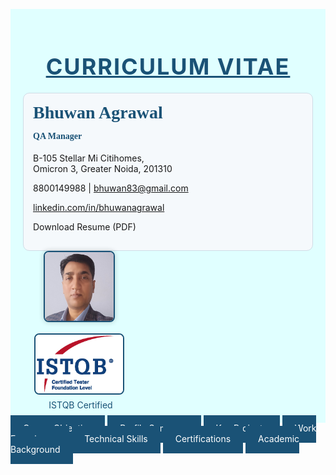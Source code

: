 <html>
<head>
<meta name="viewport" content="width=device-width, initial-scale=1">
<script src='https://kit.fontawesome.com/1053334a8a.js' crossorigin='anonymous'></script>
<style>
.containerTab { display: none; padding: 20px; background: LightSteelBlue; color: black; }
.activeTab { display: block !important; }
@media screen and (max-width: 768px) {
  .header {
    flex-direction: column;
    align-items: flex-start;
    text-align: left;
  }
  .header > div {
    width: 100%;
  }
  .navbar {
    flex-direction: column;
  }
  .navbar a {
    text-align: left;
    padding-left: 20px;
  }
}
.navbar a {
  padding: 12px 20px;
  color: white;
  background-color: #1a5276;
  text-decoration: none;
  transition: background-color 0.3s, border-bottom 0.3s;
  border-bottom: 3px solid transparent;
}
.navbar a:hover {
  background-color: #154360;
  border-bottom: 3px solid #f1c40f;
}
.containerTab {
  display: none;
  padding: 20px;
  background: LightSteelBlue;
  color: black;
  opacity: 0;
  transition: opacity 0.5s ease-in-out;
}
.containerTab.activeTab {
  display: block !important;
  opacity: 1;
}

.navbar a.activeLink {
  background-color: #154360;
  border-bottom: 3px solid #f1c40f;
}
</style>
</head>
<body>

<div style="background-color: LightCyan; padding: 20px;">
  <h1 style="font-size: 36px; color: #1a5276; letter-spacing: 2px; text-transform: uppercase; text-align: center; margin-bottom: 20px;"><u>Curriculum Vitae</u></h1>
  <div class="header" style="display: flex; justify-content: space-between; align-items: flex-start; flex-wrap: wrap;">
    <div style="flex: 1 1 60%; min-width: 300px; background-color: #f5f9fc; padding: 15px; border-radius: 10px; border: 1px solid #cfdce6;">
      <h2 style="margin-top: 0; font-size: 28px; font-family: 'Georgia', serif; color: #1a5276; text-align: left;">Bhuwan Agrawal</h2>
      <h4 style="margin-top: -10px; font-family: 'Georgia', serif; color: #1a5276; text-align: left;">QA Manager</h4>
      <p style="text-align: left;"><i class='fas fa-map-marker-alt'></i> B-105 Stellar Mi Citihomes,<br>Omicron 3, Greater Noida, 201310</p>
      <p style="text-align: left;"><i class='fas fa-mobile-alt'></i> 8800149988 | <i class='fa fa-envelope'></i> <a href="mailto:bhuwan83@gmail.com">bhuwan83@gmail.com</a></p>
      <p style="text-align: left;"><i class='fab fa-linkedin'></i> <a href="https://www.linkedin.com/in/bhuwanagrawal" target="_blank" rel="noopener noreferrer">linkedin.com/in/bhuwanagrawal</a></p>
<p style="text-align: left;"><a href="Resume_Bhuwan_Agrawal.pdf" download style="color: inherit; text-decoration: none;"><i class='fas fa-file-download'></i> Download Resume (PDF)</a></p>
    </div>
    <div style="flex: 0 1 35%; min-width: 180px; display: flex; flex-direction: column; align-items: center;">
      <div style="margin-bottom: 15px;">
        <img src="profile.jpg" alt="Profile Photo" style="width: 110px; height: 110px; border-radius: 8px; object-fit: cover; object-position: top center; box-shadow: 0 0 8px rgba(0,0,0,0.2); border: 2px solid #1a5276;">
      </div>
      <div style="text-align: center;">
  <a href="https://www.istqb.in/about-us/certified-tester/foundation-level/36257-bhuwan-agrawal" target="_blank" rel="noopener noreferrer">
    <img src="CTFL.png" alt="Certification" style="width: 140px; height: auto; border: 2px solid #1a5276; border-radius: 8px;">
  </a>
  <a href="https://www.istqb.in/about-us/certified-tester/foundation-level/36257-bhuwan-agrawal" target="_blank" rel="noopener noreferrer" style="text-decoration: none; color: #1a5276;" title="View Certification">
  <div style="margin-top: 5px; font-size: 14px; display: flex; align-items: center; gap: 5px; justify-content: center;">
    <i class="fas fa-certificate"></i>
    ISTQB Certified
  </div>
</a>
</div>
    </div>
  </div>
</div>
<div class="navbar">
  <a href="#career-objective" onclick="openTab('career-objective'); window.location.hash='career-objective'">Career Objective</a>
  <a href="#profile-summary" onclick="openTab('profile-summary'); window.location.hash='profile-summary'">Profile Summary</a>
  <a href="#key-projects" onclick="openTab('key-projects'); window.location.hash='key-projects'">Key Projects</a>
  <a href="#work-experience" onclick="openTab('work-experience'); window.location.hash='work-experience'">Work Experience</a>
  <a href="#technical-skills" onclick="openTab('technical-skills'); window.location.hash='technical-skills'">Technical Skills</a>
  <a href="#certifications" onclick="openTab('certifications'); window.location.hash='certifications'">Certifications</a>
  <a href="#academic-background" onclick="openTab('academic-background'); window.location.hash='academic-background'">Academic Background</a>
</div>

<div id="career-objective" class="containerTab">
  <h2>Career Objective</h2>
  <p>To achieve a challenging position in Software Testing and Quality Assurance, leveraging my skills to contribute to the organization's success and personal growth.</p>
</div>

<div id="profile-summary" class="containerTab">
  <h2>Profile Summary</h2>
  <p>Quality Assurance Professional with over 13 years of experience in software testing, automation, and quality management. Proficient in manual and automated testing using tools such as Selenium, Cypress, Ranorex, and TestComplete. Skilled in test case design, defect tracking, team management, and client communication. Proven ability to lead QA teams, deliver high-quality products, and ensure testing best practices.</p>
</div>

<div id="work-experience" class="containerTab">
  <h2>Work Experience</h2>
  <ul>
    <li><i class="fas fa-briefcase"></i> <strong>QA Manager – Bitxia Tech Pvt. Ltd.</strong>, Gurugram (Sep 2022 – Present)</li>
    <li><i class="fas fa-briefcase"></i> <strong>Sr. Test Engineer – DLT LABS</strong>, Noida (Jun 2021 – Sep 2022)</li>
    <li><i class="fas fa-briefcase"></i> <strong>Associate Team Lead – Xorlabs.com</strong>, Greater Noida (Mar 2014 – Jun 2021)</li>
    <li><i class="fas fa-briefcase"></i> <strong>Software Test Engineer – Safenet Infotech Pvt. Ltd.</strong> via Magna InfoTech, Noida (Mar 2012 – Mar 2014)</li>
  </ul>
</div>

<div id="certifications" class="containerTab">
  <h2><i class="fas fa-award"></i> Certifications</h2>
  <ul>
    <li><i class="fas fa-certificate"></i> ISTQB Certified Tester – Foundation Level</li>
  </ul>
</div>

<div id="technical-skills" class="containerTab">
  <h2>Technical Skills</h2>
  <ul>
    <li><i class="fas fa-tools"></i> Testing Tools: Selenium, Cypress, Ranorex, TestComplete, QTP</li>
    <li><i class="fas fa-code"></i> Languages: Java, VBScript</li>
    <li><i class="fas fa-project-diagram"></i> Test Management Tools: TestRail, TestLink</li>
    <li><i class="fas fa-bug"></i> Bug Tracking: JIRA, QC, MKS</li>
    <li><i class="fas fa-code-branch"></i> Version Control: SVN, GitHub</li>
    <li><i class="fas fa-database"></i> Database: SQL Server</li>
    <li><i class="fas fa-desktop"></i> Operating Systems: Windows XP/7/10, Windows Server 2008</li>
    <li><i class="fas fa-tasks"></i> Other: Agile Methodologies, Project Planning, Team Leadership, SDLC/STLC, Regression & Functional Testing</li>
  </ul>
</div>

<div id="key-projects" class="containerTab">
  <h2><i class="fas fa-project-diagram"></i> Project Experience</h2>
  <p><strong><i class="fas fa-building"></i> Bitxia Tech Pvt. Ltd.</strong></p>
  <ul>
    <li>eNAM 2.0 (Dec 2024 – Present)</li>
    <li>APL Logistics (Apr 2023 – Present)</li>
    <li>Investor Portal (Sep 2022 – Apr 2023)</li>
    <li>Jarvis Retail Lending (Sep 2022 – Apr 2023)</li>
    <li><em>Responsibilities:</em> Team leadership (5–6 QA members), client communication, project estimation, manual testing (functional, regression, GUI), Jira, TestRail</li>
  </ul>
  <p><strong><i class="fas fa-building"></i> DLT LABS</strong></p>
  <ul>
    <li>PPD (DL Asset Track) (Mar 2022 – Sep 2022)</li>
    <li>THOR (DL Asset Track) (Jun 2021 – Feb 2022)</li>
    <li><em>Responsibilities:</em> Manual testing of blockchain apps, TestLink, Jira</li>
  </ul>
  <p><strong><i class="fas fa-building"></i> Xorlabs.com</strong></p>
  <ul>
    <li>SQLCM, XMF Automation, CML Configurator, SQL Secure, Uptime, ASD, One Source Configurator, MSQT</li>
    <li><em>Responsibilities:</em> Manual & automation testing (Ranorex, Selenium, TestComplete), Jira</li>
  </ul>
  <p><strong><i class="fas fa-building"></i> Safenet Infotech Pvt. Ltd.</strong></p>
  <ul>
    <li>Usage Reporting System, WPS Online, WPS Client</li>
    <li><em>Responsibilities:</em> Manual & QTP automation (VBScript), functional, GUI, DB testing, MKS</li>
  </ul>
</div>

<div id="academic-background" class="containerTab" style="margin-bottom: 40px;">
  <h2>Academic Background</h2>
  <ul>
    <li>MCA – UP Technical University – 64.28%</li>
    <li>BCA – Allahabad Agriculture Institute – 7.96 CGPA</li>
  </ul>
</div>

<script>
function openTab(tabName) {
  const tabs = document.getElementsByClassName("containerTab");
  const links = document.querySelectorAll(".navbar a");
  for (let i = 0; i < tabs.length; i++) {
    tabs[i].classList.remove("activeTab");
  }
  links.forEach(link => link.classList.remove("activeLink"));
  const activeTab = document.getElementById(tabName);
  const activeLink = document.querySelector(`.navbar a[href="#${tabName}"]`);
  if (activeTab) {
    activeTab.classList.add("activeTab");
    if (activeLink) activeLink.classList.add("activeLink");
    window.scrollTo({ top: 0, behavior: 'smooth' });
  }
}

// Load default tab from URL or fallback
window.onload = function () {
  const hash = window.location.hash.substring(1);
  const defaultTab = document.getElementById(hash) ? hash : "profile-summary";
  openTab(defaultTab);
}
</script>



</body>
</html>

